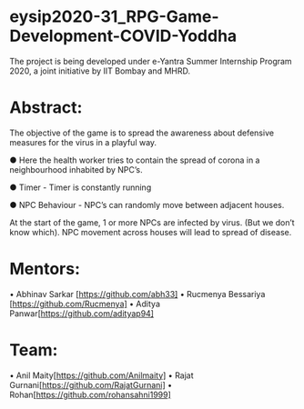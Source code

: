# eysip2020-31_RPG-Game-Development-COVID-Yoddha
The project is being developed under e-Yantra Summer Internship Program 2020, a joint initiative by IIT Bombay and MHRD.

# Abstract:
The objective of the game is to spread the awareness about defensive measures for the virus in a playful way.

● Here the health worker tries to contain the spread of corona in a neighbourhood inhabited by NPC’s.

● Timer  - Timer is constantly running

● NPC Behaviour - NPC’s can randomly move between adjacent houses.

At the start of the game, 1 or more NPCs are infected by virus. (But we don’t know which).
NPC movement across houses will lead to spread of disease.

# Mentors:
• Abhinav Sarkar [https://github.com/abh33] • Rucmenya Bessariya [https://github.com/Rucmenya] • Aditya Panwar[https://github.com/adityap94]

# Team:
• Anil Maity[https://github.com/Anilmaity] • Rajat Gurnani[https://github.com/RajatGurnani] • Rohan[https://github.com/rohansahni1999]

